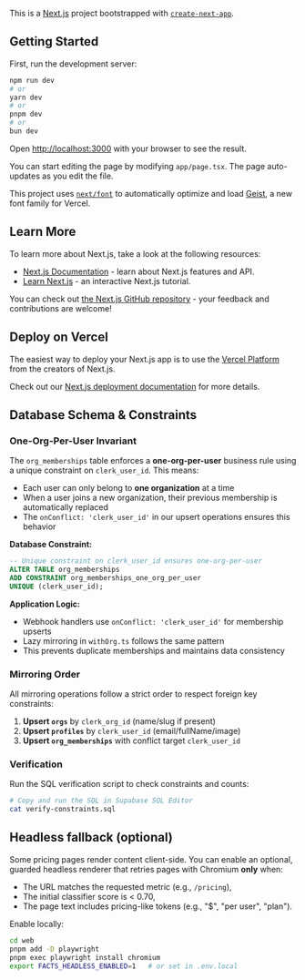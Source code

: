 This is a [Next.js](https://nextjs.org) project bootstrapped with [`create-next-app`](https://nextjs.org/docs/app/api-reference/cli/create-next-app).

## Getting Started

First, run the development server:

```bash
npm run dev
# or
yarn dev
# or
pnpm dev
# or
bun dev
```

Open [http://localhost:3000](http://localhost:3000) with your browser to see the result.

You can start editing the page by modifying `app/page.tsx`. The page auto-updates as you edit the file.

This project uses [`next/font`](https://nextjs.org/docs/app/building-your-application/optimizing/fonts) to automatically optimize and load [Geist](https://vercel.com/font), a new font family for Vercel.

## Learn More

To learn more about Next.js, take a look at the following resources:

- [Next.js Documentation](https://nextjs.org/docs) - learn about Next.js features and API.
- [Learn Next.js](https://nextjs.org/learn) - an interactive Next.js tutorial.

You can check out [the Next.js GitHub repository](https://github.com/vercel/next.js) - your feedback and contributions are welcome!

## Deploy on Vercel

The easiest way to deploy your Next.js app is to use the [Vercel Platform](https://vercel.com/new?utm_medium=default-template&filter=next.js&utm_source=create-next-app&utm_campaign=create-next-app-readme) from the creators of Next.js.

Check out our [Next.js deployment documentation](https://nextjs.org/docs/app/building-your-application/deploying) for more details.


## Database Schema & Constraints

### One-Org-Per-User Invariant

The `org_memberships` table enforces a **one-org-per-user** business rule using a unique constraint on `clerk_user_id`. This means:

- Each user can only belong to **one organization** at a time
- When a user joins a new organization, their previous membership is automatically replaced
- The `onConflict: 'clerk_user_id'` in our upsert operations ensures this behavior

**Database Constraint:**
```sql
-- Unique constraint on clerk_user_id ensures one-org-per-user
ALTER TABLE org_memberships 
ADD CONSTRAINT org_memberships_one_org_per_user 
UNIQUE (clerk_user_id);
```

**Application Logic:**
- Webhook handlers use `onConflict: 'clerk_user_id'` for membership upserts
- Lazy mirroring in `withOrg.ts` follows the same pattern
- This prevents duplicate memberships and maintains data consistency

### Mirroring Order

All mirroring operations follow a strict order to respect foreign key constraints:

1. **Upsert `orgs`** by `clerk_org_id` (name/slug if present)
2. **Upsert `profiles`** by `clerk_user_id` (email/fullName/image)  
3. **Upsert `org_memberships`** with conflict target `clerk_user_id`

### Verification

Run the SQL verification script to check constraints and counts:

```bash
# Copy and run the SQL in Supabase SQL Editor
cat verify-constraints.sql
```

## Headless fallback (optional)

Some pricing pages render content client-side. You can enable an optional, guarded headless renderer that retries pages with Chromium **only** when:
- The URL matches the requested metric (e.g., `/pricing`),
- The initial classifier score is < 0.70,
- The page text includes pricing-like tokens (e.g., "$", "per user", "plan").

Enable locally:

```bash
cd web
pnpm add -D playwright
pnpm exec playwright install chromium
export FACTS_HEADLESS_ENABLED=1   # or set in .env.local